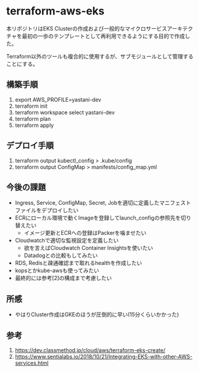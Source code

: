 # terraform-aws-eks

本リポジトリはEKS Clusterの作成および一般的なマイクロサービスアーキテクチャを最初の一歩のテンプレートとして再利用できるようにする目的で作成した。

Terraform以外のツールも複合的に使用するが、サブモジュールとして管理することにする。

## 構築手順

1. export AWS_PROFILE=yastani-dev
1. terraform init
1. terraform workspace select yastani-dev
1. terraform plan
1. terraform apply

## デプロイ手順

1. terraform output kubectl_config > .kube/config
1. terraform output ConfigMap > manifests/config_map.yml

## 今後の課題

- Ingress, Service, ConfigMap, Secret, Jobを適切に定義したマニフェストファイルをデプロイしたい
- ECRにローカル環境で動くImageを登録してlaunch_configの参照先を切り替えたい
  - イメージ更新とECRへの登録はPackerを噛ませたい
- Cloudwatchで適切な監視設定を定義したい
  - 欲を言えばCloudwatch Container Insightsを使いたい
  - Datadogとの比較もしてみたい
- RDS, Redisと疎通確認まで取れるhealthを作成したい
- kopsとかkube-awsも使ってみたい
- 最終的には参考[2]の構成まで考慮したい

## 所感

- やはりCluster作成はGKEのほうが圧倒的に早い(15分くらいかかった)

## 参考

1. https://dev.classmethod.jp/cloud/aws/terraform-eks-create/
1. https://www.sentialabs.io/2018/10/21/Integrating-EKS-with-other-AWS-services.html
